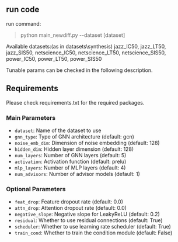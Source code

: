 ## run code

run command:
> python main_newdiff.py --dataset [dataset]

Available datasets:(as in datasets\synthesis)
jazz_IC50, jazz_LT50, jazz_SIS50, netscience_IC50, netscience_LT50, netscience_SIS50, power_IC50, power_LT50, power_SIS50

Tunable params can be checked in the following description.


## Requirements

Please check requirements.txt for the required packages.

### Main Parameters

- `dataset`: Name of the dataset to use
- `gnn_type`: Type of GNN architecture (default: gcn)
- `noise_emb_dim`: Dimension of noise embedding (default: 128)
- `hidden_dim`: Hidden layer dimension (default: 128)
- `num_layers`: Number of GNN layers (default: 5)
- `activation`: Activation function (default: prelu)
- `mlp_layers`: Number of MLP layers (default: 4)
- `num_advisors`: Number of advisor models (default: 1)

### Optional Parameters

- `feat_drop`: Feature dropout rate (default: 0.0)
- `attn_drop`: Attention dropout rate (default: 0.0)
- `negative_slope`: Negative slope for LeakyReLU (default: 0.2)
- `residual`: Whether to use residual connections (default: True)
- `scheduler`: Whether to use learning rate scheduler (default: True)
- `train_cond`: Whether to train the condition module (default: False)

